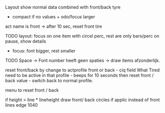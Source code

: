 
Layout show normal data combined with front/back tyre
+ compact if no values + odo/focus larger

act name is front -> after 10 sec, reset front tire


TODO layout: focus on one item with circel perc, rest are only bars/perc
on pause, show details
 - focus: font bigger, rest smaller
  
TODO Space -> Font number heeft geen spaties
-> draw items afzonderlijk.

reset front/back by change to actprofile front or back
    - ciq field What Tired need to be active in that profile
    - beeps for 10 seconds then reset front / back value
    - switch back to normal profile.

menu to reset front / back


if height > line * lineheight
draw front/ back circles if applic instead of front lines edge 1040